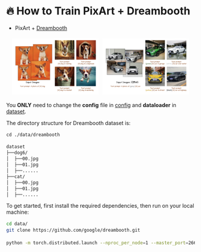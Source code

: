 # 🔥 How to Train PixArt + Dreambooth
- PixArt + [Dreambooth](https://dreambooth.github.io/)
<div id="dreambooth" style="display: flex; justify-content: center;">
  <img src="../images/dreambooth/dreambooth_dog.svg" width="46%" style="margin: 5px;">
  <img src="../images/dreambooth/dreambooth_m5.svg" width="46%" style="margin: 5px;">
</div>

You **ONLY** need to change the **config** file in [config](../../configs/pixart_config/PixArt_xl2_img1024_dreambooth.py) and **dataloader** in [dataset](../../diffusion/data/datasets/Dreambooth.py).


The directory structure for Dreambooth dataset is:
```
cd ./data/dreambooth

dataset
├──dog6/
│  ├──00.jpg
│  ├──01.jpg
│  ├──......
├──cat/
│  ├──00.jpg
│  ├──01.jpg
│  ├──......

```

To get started, first install the required dependencies, then run on your local machine:

```bash
cd data/
git clone https://github.com/google/dreambooth.git

python -m torch.distributed.launch --nproc_per_node=1 --master_port=26666 scripts/train_dreambooth.py configs/pixart_config/PixArt_xl2_img1024_dreambooth.py --work-dir output/path
```


